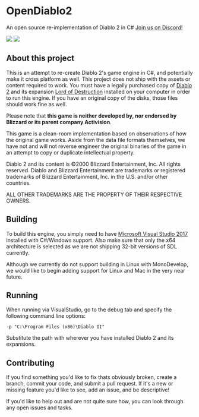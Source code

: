 # OpenDiablo2
An open source re-implementation of Diablo 2 in C#
[Join us on Discord!](https://discord.gg/pRy8tdc)

<img src="https://raw.githubusercontent.com/essial/OpenDiablo2/master/Screenshot.png" />
<img src="https://raw.githubusercontent.com/essial/OpenDiablo2/master/Screenshot2.png" />

## About this project

This is an attempt to re-create Diablo 2's game engine in C#, and potentially make it cross platform as well. This project does not ship with the assets or content required to work. You must have a legally purchased copy of [Diablo 2](https://us.shop.battle.net/en-us/product/diablo-ii) and its expansion [Lord of Destruction](https://us.shop.battle.net/en-us/product/diablo-ii-lord-of-destruction) installed on your computer in order to run this engine. If you have an original copy of the disks, those files should work fine as well.

Please note that **this game is neither developed by, nor endorsed by Blizzard or its parent company Activision**.

This game is a clean-room implementation based on observations of how the original game works. Aside from the data file formats themselves, we have not and will not reverse engineer the original binaries of the game in an attempt to copy or duplicate intellectual property.

Diablo 2 and its content is ©2000 Blizzard Entertainment, Inc. All rights reserved. Diablo and Blizzard Entertainment are trademarks or registered trademarks of Blizzard Entertainment, Inc. in the U.S. and/or other countries.

ALL OTHER TRADEMARKS ARE THE PROPERTY OF THEIR RESPECTIVE OWNERS.

## Building
To build this engine, you simply need to have [Microsoft Visual Studio 2017](https://visualstudio.microsoft.com/downloads/) installed with C#/Windows support. Also make sure that only the x64 architecture is selected as we are not shipping 32-bit versions of SDL currently.

Although we currently do not support building in Linux with MonoDevelop, we would like to begin adding support for Linux and Mac in the very near future.

## Running
When running via VisualStudio, go to the debug tab and specify the following command line options:

`-p "C:\Program Files (x86)\Diablo II"`

Substitute the path with wherever you have installed Diablo 2 and its expansions.

## Contributing
If you find something you'd like to fix thats obviously broken, create a branch, commit your code, and submit a pull request. If it's a new or missing feature you'd like to see, add an issue, and be descriptive!

If you'd like to help out and are not quite sure how, you can look through any open issues and tasks.
